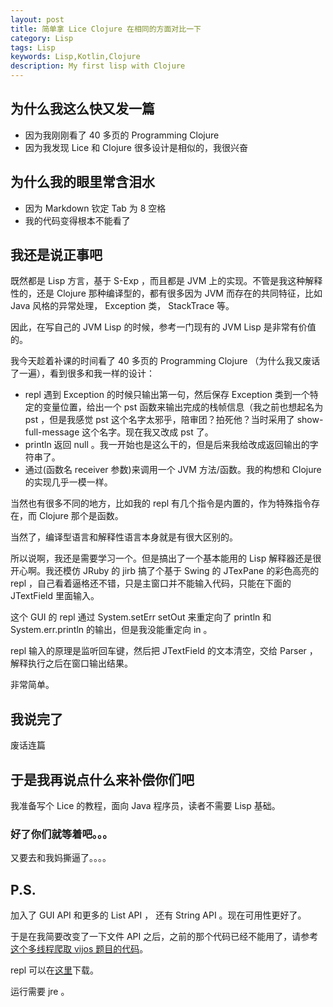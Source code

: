 ```yaml
---
layout: post
title: 简单拿 Lice Clojure 在相同的方面对比一下
category: Lisp
tags: Lisp
keywords: Lisp,Kotlin,Clojure
description: My first lisp with Clojure
---
```


## 为什么我这么快又发一篇

+ 因为我刚刚看了 40 多页的 Programming Clojure
+ 因为我发现 Lice 和 Clojure 很多设计是相似的，我很兴奋

## 为什么我的眼里常含泪水

+ 因为 Markdown 钦定 Tab 为 8 空格
+ 我的代码变得根本不能看了

## 我还是说正事吧

既然都是 Lisp 方言，基于 S-Exp ，而且都是 JVM 上的实现。不管是我这种解释性的，还是 Clojure 那种编译型的，都有很多因为 JVM 而存在的共同特征，比如 Java 风格的异常处理， Exception 类， StackTrace 等。

因此，在写自己的 JVM Lisp 的时候，参考一门现有的 JVM Lisp 是非常有价值的。

我今天趁着补课的时间看了 40 多页的 Programming Clojure （为什么我又废话了一遍），看到很多和我一样的设计：

+ repl 遇到 Exception 的时候只输出第一句，然后保存 Exception 类到一个特定的变量位置，给出一个 pst 函数来输出完成的栈帧信息（我之前也想起名为 pst ，但是我感觉 pst 这个名字太邪乎，陪审团？拍死他？当时采用了 show-full-message 这个名字。现在我又改成 pst 了。
+ println 返回 null 。我一开始也是这么干的，但是后来我给改成返回输出的字符串了。
+ 通过(函数名 receiver 参数)来调用一个 JVM 方法/函数。我的构想和 Clojure 的实现几乎一模一样。

当然也有很多不同的地方，比如我的 repl 有几个指令是内置的，作为特殊指令存在，而 Clojure 那个是函数。

当然了，编译型语言和解释性语言本身就是有很大区别的。

所以说啊，我还是需要学习一个。但是搞出了一个基本能用的 Lisp 解释器还是很开心啊。我还模仿 JRuby 的 jirb 搞了个基于 Swing 的 JTexPane 的彩色高亮的 repl ，自己看着逼格还不错，只是主窗口并不能输入代码，只能在下面的 JTextField 里面输入。

这个 GUI 的 repl 通过 System.setErr setOut 来重定向了 println 和 System.err.println 的输出，但是我没能重定向 in 。

repl 输入的原理是监听回车键，然后把 JTextField 的文本清空，交给 Parser ，解释执行之后在窗口输出结果。

非常简单。

## 我说完了

废话连篇

## 于是我再说点什么来补偿你们吧

我准备写个 Lice 的教程，面向 Java 程序员，读者不需要 Lisp 基础。

### 好了你们就等着吧。。。

又要去和我妈撕逼了。。。。

## P.S.

加入了 GUI API 和更多的 List API ， 还有 String API 。现在可用性更好了。

于是在我简要改变了一下文件 API 之后，之前的那个代码已经不能用了，请参考[这个多线程爬取 vijos 题目的代码](https://github.com/ice1000/lice/blob/master/sample/test9.lice)。

repl 可以在[这里](https://github.com/ice1000/lice/releases)下载。

运行需要 jre 。

